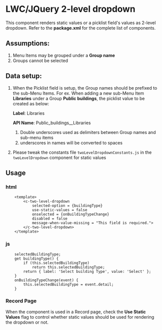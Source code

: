 # LWC/JQuery 2-level dropdown

This component renders static values or a picklist field's values as 2-level dropdown. Refer to the **package.xml** for the complete list of components.

## Assumptions:
1. Menu Items may be grouped under a **Group name**
2. Groups cannot be selected

## Data setup:
1. When the Picklist field is setup, the Group names should be prefixed to the sub-Menu Items. For ex. When adding a new sub-Menu Item **Libraries** under a Group  **Public buildings**, the picklist value to be created as below:

   **Label**: Libraries

   **API Name**: Public_buildings__Libraries

    1. Double underscores used as delimiters between Group names and sub-menu items
    2. underscores in names will be converted to spaces
3. Please tweak the constants file `twoLevelDropdownConstants.js` in the `twoLevelDropdown` component for static values

## Usage

### html
```
    <template>
        <c-two-level-dropdown 
            selected-option = {buildingType} 
            use-static-values = false 
            onselected = {onBuildingTypeChange} 
            disabled = false 
            message-when-value-missing = "This field is required.">
        </c-two-level-dropdown>
    </template>
```
### js
```
    selectedBuildingType;
    get buildingType() {
        if (this.selectedBuildingType)
            return this.selectedBuildingType;
        return { label: 'Select building Type', value: 'Select' };
    }
    onBuildingTypeChange(event) {
        this.selectedBuildingType = event.detail;
    }
```

### Record Page

When the component is used in a Record page, check the **Use Static Values** flag to control whether static values should be used for rendering the dropdown or not.
